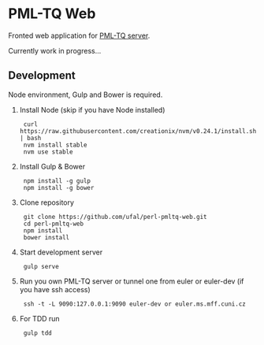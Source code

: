 # PML-TQ Web

Fronted web application for [PML-TQ server](https://github.com/ufal/perl-pmltq-server).  

Currently work in progress...

## Development

Node environment, Gulp and Bower is required.

1. Install Node (skip if you have Node installed)
    
        curl https://raw.githubusercontent.com/creationix/nvm/v0.24.1/install.sh | bash
        nvm install stable
        nvm use stable

2. Install Gulp & Bower
        
        npm install -g gulp
        npm install -g bower

3. Clone repository
    
        git clone https://github.com/ufal/perl-pmltq-web.git
        cd perl-pmltq-web
        npm install
        bower install

4. Start development server
    
        gulp serve

5. Run you own PML-TQ server or tunnel one from euler or euler-dev (if you have ssh access) 

		ssh -t -L 9090:127.0.0.1:9090 euler-dev or euler.ms.mff.cuni.cz

6. For TDD run

		gulp tdd